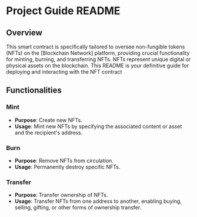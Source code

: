 # Project Guide README
## Overview
This smart contract is specifically tailored to oversee non-fungible tokens (NFTs) on the [Blockchain Network] platform, providing crucial functionality for minting, burning, and transferring NFTs. NFTs represent unique digital or physical assets on the blockchain. This README is your definitive guide for deploying and interacting with the NFT contract

## Functionalities
### Mint
- **Purpose**: Create new NFTs.
- **Usage**: Mint new NFTs by specifying the associated content or asset and the recipient's address.

### Burn
- **Purpose**: Remove NFTs from circulation.
- **Usage**: Permanently destroy specific NFTs.

### Transfer
- **Purpose**: Transfer ownership of NFTs.
- **Usage**: Transfer NFTs from one address to another, enabling buying, selling, gifting, or other forms of ownership transfer.



